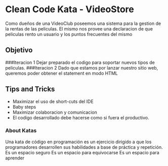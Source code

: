 # Clean Code Kata - VideoStore

Como dueños de una VideoClub poseemos una sistema para la gestion de la rentas 
de las peliculas.
El mismo nos provee una declaracion de que peliculas rento un usuario y los puntos frecuentes del mismo


## Objetivo
###Iteracion 1
Dejar preparado el codigo para soportar nuevos tipos de peliculas.
###Iteracion 2
Dado que estamos por lanzar nuestro sitio web, queremos poder obtener el statement en modo HTML

## Tips and Tricks
* Maximizar el uso de short-cuts del IDE
* Baby steps
* Maximizar colaboracion y comunicacion
* El codigo desarrollado debe hacerse como si fuera el productivo.



### About Katas
Una kata de código en programación es un ejercicio dirigido 
a que los programadores desarrollen sus habilidades a base de práctica y repetición.
Es un espacio seguro
Es un espacio para equivocarse
Es un espacio para aprender
